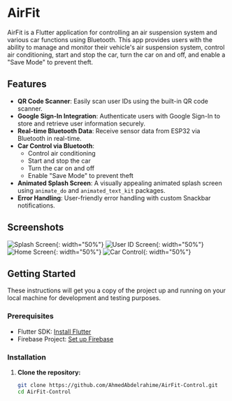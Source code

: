 # AirFit

AirFit is a Flutter application for controlling an air suspension system and various car functions using Bluetooth. This app provides users with the ability to manage and monitor their vehicle's air suspension system, control air conditioning, start and stop the car, turn the car on and off, and enable a "Save Mode" to prevent theft.

## Features

- **QR Code Scanner**: Easily scan user IDs using the built-in QR code scanner.
- **Google Sign-In Integration**: Authenticate users with Google Sign-In to store and retrieve user information securely.
- **Real-time Bluetooth Data**: Receive sensor data from ESP32 via Bluetooth in real-time.
- **Car Control via Bluetooth**: 
  - Control air conditioning
  - Start and stop the car
  - Turn the car on and off
  - Enable "Save Mode" to prevent theft
- **Animated Splash Screen**: A visually appealing animated splash screen using `animate_do` and `animated_text_kit` packages.
- **Error Handling**: User-friendly error handling with custom Snackbar notifications.

## Screenshots

![Splash Screen](screenshots/splash_screen.jpg){: width="50%"}
![User ID Screen](screenshots/user_id_screen.jpg){: width="50%"}
![Home Screen](screenshots/home_screen.jpg){: width="50%"}
![Car Control](screenshots/car_control.jpg){: width="50%"}


## Getting Started

These instructions will get you a copy of the project up and running on your local machine for development and testing purposes.

### Prerequisites

- Flutter SDK: [Install Flutter](https://flutter.dev/docs/get-started/install)
- Firebase Project: [Set up Firebase](https://firebase.google.com/docs/flutter/setup)

### Installation

1. **Clone the repository:**
   ```bash
   git clone https://github.com/AhmedAbdelrahime/AirFit-Control.git
   cd AirFit-Control

